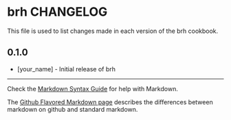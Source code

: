 brh CHANGELOG
=============

This file is used to list changes made in each version of the brh cookbook.

0.1.0
-----
- [your_name] - Initial release of brh

- - -
Check the [Markdown Syntax Guide](http://daringfireball.net/projects/markdown/syntax) for help with Markdown.

The [Github Flavored Markdown page](http://github.github.com/github-flavored-markdown/) describes the differences between markdown on github and standard markdown.

